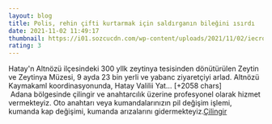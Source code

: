 ```yaml
--- 
layout: blog
title: Polis, rehin çifti kurtarmak için saldırganın bileğini ısırdı
date: 2021-11-02 11:49:17
thumbnail: https://i01.sozcucdn.com/wp-content/uploads/2021/11/02/iecrop/1-13_16_9_1635853688-670x371.jpg
rating: 3
---
```

Hatay'n Altnözü ilçesindeki 300 yllk zeytinya tesisinden dönütürülen Zeytin ve Zeytinya Müzesi, 9 ayda 23 bin yerli ve yabanc ziyaretçiyi arlad.
Altnözü Kaymakaml koordinasyonunda, Hatay Valilii Yat… [+2058 chars]</br>&nbsp;Adana bölgesinde çilingir ve anahtarcılık üzerine profesyonel olarak hizmet vermekteyiz. Oto anahtarı veya kumandalarınızın pil değişim işlemi, kumanda kap değişimi, kumanda arızalarını gidermekteyiz.<a href="https://www.cilingiradana.net/">Çilingir</a>